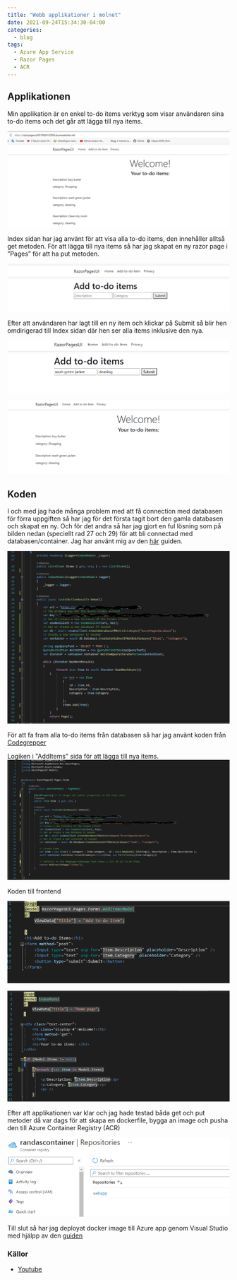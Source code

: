 ```yaml
---
title: "Webb applikationer i molnet"
date: 2021-09-24T15:34:30-04:00
categories:
  - blog
tags:
  - Azure App Service
  - Razor Pages
  - ACR
---
```

## Applikationen

Min applikation är en enkel to-do items verktyg som visar användaren sina to-do items och det går att lägga till nya items. 

![Applikationen](/assets/images/minpage.png)

Index sidan har jag använt för att visa alla to-do items, den innehåller alltså get metoden. För att lägga till nya items så har jag skapat en ny razor page i ”Pages” för att ha put metoden. 

![Lägg till](/assets/images/additems.png)

Efter att användaren har lagt till en ny item och klickar på Submit så blir hen omdirigerad till Index sidan där hen ser alla items inklusive den nya. 

![Lägg till to-do item](/assets/images/exitem.png)

![Koden](/assets/images/exitem2.png)



## Koden 

I och med jag hade många problem med att få connection med databasen för förra uppgiften så har jag för det första tagit bort den gamla databasen och skapat en ny. Och för det andra så har jag gjort en ful lösning som på bilden nedan (speciellt rad 27 och 29) för att bli connectad med databasen/container. Jag har använt mig av den [här](https://docs.microsoft.com/en-us/azure/cosmos-db/sql/sql-api-get-started#GetSolution) guiden.

![Get metoden](/assets/images/indexcode.png)

För att fa fram alla to-do items från databasen så har jag använt koden från [Codegrepper](https://www.codegrepper.com/code-examples/csharp/cosmos+db+get+all+items+in+container)

Logiken i "AddItems" sida för att lägga till nya items.
![Put metoden](/assets/images/put.png)

Koden till frontend

![Frontend get](/assets/images/front.png)

![Frontend put](/assets/images/front2.png)

Efter att applikationen var klar och jag hade testad båda get och put metoder då var dags för att skapa en dockerfile, bygga an image och pusha den till Azure Container Registry (ACR)

![ACR](/assets/images/acr.png)
 
 Till slut så har jag deployat docker image till Azure app genom Visual Studio med hjälpp av den [guiden](https://code.visualstudio.com/docs/containers/app-service)

### Källor

- [Youtube](https://www.youtube.com/watch?v=aP02__gMLtw)